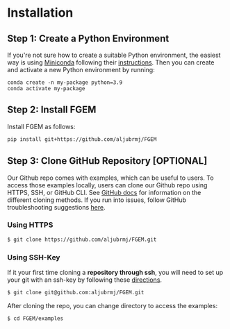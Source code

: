 # Installation

## Step 1: Create a Python Environment

If you're not sure how to create a suitable Python environment, the easiest way is using [Miniconda](https://docs.conda.io/en/latest/miniconda.html) 
following their [instructions](https://docs.conda.io/en/latest/miniconda.html). Then you can create and activate a new Python environment by running:

```
conda create -n my-package python=3.9
conda activate my-package
```

## Step 2: Install FGEM
Install FGEM as follows:

```bash
pip install git+https://github.com/aljubrmj/FGEM
```

## Step 3: Clone GitHub Repository [OPTIONAL]

Our Github repo comes with examples, which can be useful to users. To access those examples locally, users can clone our Github repo using HTTPS, SSH, or GitHub CLI. See [GitHub docs](https://docs.github.com/en/repositories/creating-and-managing-repositories/cloning-a-repository) for information on the different cloning methods. 
If you run into issues, follow GitHub troubleshooting suggestions [here](https://docs.github.com/en/repositories/creating-and-managing-repositories/troubleshooting-cloning-errors#https-cloning-errors).

### Using HTTPS

```bash
$ git clone https://github.com/aljubrmj/FGEM.git
```

### Using SSH-Key

If it your first time cloning a **repository through ssh**, you will need to set up your git with an ssh-key by following these [directions](https://docs.github.com/en/authentication/connecting-to-github-with-ssh/generating-a-new-ssh-key-and-adding-it-to-the-ssh-agent).

```bash
$ git clone git@github.com:aljubrmj/FGEM.git
```

After cloning the repo, you can change directory to access the examples:

```bash
$ cd FGEM/examples
```

<!-- 
## Step 2: Clone GitHub Repository

Users can clone the repository using HTTPS, SSH, or GitHub CLI. See [GitHub docs](https://docs.github.com/en/repositories/creating-and-managing-repositories/cloning-a-repository) for information on the different cloning methods. 
If you run into issues, follow GitHub troubleshooting suggestions [here](https://docs.github.com/en/repositories/creating-and-managing-repositories/troubleshooting-cloning-errors#https-cloning-errors).

### Using HTTPS

```bash
$ git clone https://github.com/aljubrmj/FGEM.git
```

### Using SSH-Key

If it your first time cloning a **repository through ssh**, you will need to set up your git with an ssh-key by following these [directions](https://docs.github.com/en/authentication/connecting-to-github-with-ssh/generating-a-new-ssh-key-and-adding-it-to-the-ssh-agent).

```bash
$ git clone git@github.com:aljubrmj/FGEM.git
```

## Step 3: Install Required Packages
Change to the cloned **FGEM** directory, and install the required Python packages:

```bash
cd FGEM
pip install -r requirements.txt
```
 -->